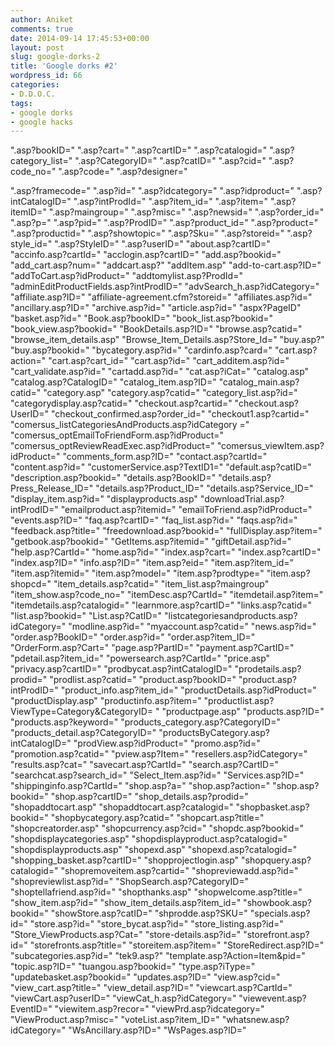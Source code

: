 ```yaml
---
author: Aniket
comments: true
date: 2014-09-14 17:45:53+00:00
layout: post
slug: google-dorks-2
title: 'Google dorks #2'
wordpress_id: 66
categories:
- D.D.O.C.
tags:
- google dorks
- google hacks
---
```


".asp?bookID="
".asp?cart="
".asp?cartID="
".asp?catalogid="
".asp?category_list="
".asp?CategoryID="
".asp?catID="
".asp?cid="
".asp?code_no="
".asp?code="
".asp?designer="

<!-- more -->
".asp?framecode="
".asp?id="
".asp?idcategory="
".asp?idproduct="
".asp?intCatalogID="
".asp?intProdId="
".asp?item_id="
".asp?item="
".asp?itemID="
".asp?maingroup="
".asp?misc="
".asp?newsid="
".asp?order_id="
".asp?p="
".asp?pid="
".asp?ProdID="
".asp?product_id="
".asp?product="
".asp?productid="
".asp?showtopic="
".asp?Sku="
".asp?storeid="
".asp?style_id="
".asp?StyleID="
".asp?userID="
"about.asp?cartID="
"accinfo.asp?cartId="
"acclogin.asp?cartID="
"add.asp?bookid="
"add_cart.asp?num="
"addcart.asp?"
"addItem.asp"
"add-to-cart.asp?ID="
"addToCart.asp?idProduct="
"addtomylist.asp?ProdId="
"adminEditProductFields.asp?intProdID="
"advSearch_h.asp?idCategory="
"affiliate.asp?ID="
"affiliate-agreement.cfm?storeid="
"affiliates.asp?id="
"ancillary.asp?ID="
"archive.asp?id="
"article.asp?id="
"aspx?PageID"
"basket.asp?id="
"Book.asp?bookID="
"book_list.asp?bookid="
"book_view.asp?bookid="
"BookDetails.asp?ID="
"browse.asp?catid="
"browse_item_details.asp"
"Browse_Item_Details.asp?Store_Id="
"buy.asp?"
"buy.asp?bookid="
"bycategory.asp?id="
"cardinfo.asp?card="
"cart.asp?action="
"cart.asp?cart_id="
"cart.asp?id="
"cart_additem.asp?id="
"cart_validate.asp?id="
"cartadd.asp?id="
"cat.asp?iCat="
"catalog.asp"
"catalog.asp?CatalogID="
"catalog_item.asp?ID="
"catalog_main.asp?catid="
"category.asp"
"category.asp?catid="
"category_list.asp?id="
"categorydisplay.asp?catid="
"checkout.asp?cartid="
"checkout.asp?UserID="
"checkout_confirmed.asp?order_id="
"checkout1.asp?cartid="
"comersus_listCategoriesAndProducts.asp?idCategory ="
"comersus_optEmailToFriendForm.asp?idProduct="
"comersus_optReviewReadExec.asp?idProduct="
"comersus_viewItem.asp?idProduct="
"comments_form.asp?ID="
"contact.asp?cartId="
"content.asp?id="
"customerService.asp?TextID1="
"default.asp?catID="
"description.asp?bookid="
"details.asp?BookID="
"details.asp?Press_Release_ID="
"details.asp?Product_ID="
"details.asp?Service_ID="
"display_item.asp?id="
"displayproducts.asp"
"downloadTrial.asp?intProdID="
"emailproduct.asp?itemid="
"emailToFriend.asp?idProduct="
"events.asp?ID="
"faq.asp?cartID="
"faq_list.asp?id="
"faqs.asp?id="
"feedback.asp?title="
"freedownload.asp?bookid="
"fullDisplay.asp?item="
"getbook.asp?bookid="
"GetItems.asp?itemid="
"giftDetail.asp?id="
"help.asp?CartId="
"home.asp?id="
"index.asp?cart="
"index.asp?cartID="
"index.asp?ID="
"info.asp?ID="
"item.asp?eid="
"item.asp?item_id="
"item.asp?itemid="
"item.asp?model="
"item.asp?prodtype="
"item.asp?shopcd="
"item_details.asp?catid="
"item_list.asp?maingroup"
"item_show.asp?code_no="
"itemDesc.asp?CartId="
"itemdetail.asp?item="
"itemdetails.asp?catalogid="
"learnmore.asp?cartID="
"links.asp?catid="
"list.asp?bookid="
"List.asp?CatID="
"listcategoriesandproducts.asp?idCategory="
"modline.asp?id="
"myaccount.asp?catid="
"news.asp?id="
"order.asp?BookID="
"order.asp?id="
"order.asp?item_ID="
"OrderForm.asp?Cart="
"page.asp?PartID="
"payment.asp?CartID="
"pdetail.asp?item_id="
"powersearch.asp?CartId="
"price.asp"
"privacy.asp?cartID="
"prodbycat.asp?intCatalogID="
"prodetails.asp?prodid="
"prodlist.asp?catid="
"product.asp?bookID="
"product.asp?intProdID="
"product_info.asp?item_id="
"productDetails.asp?idProduct="
"productDisplay.asp"
"productinfo.asp?item="
"productlist.asp?ViewType=Category&CategoryID= "
"productpage.asp"
"products.asp?ID="
"products.asp?keyword="
"products_category.asp?CategoryID="
"products_detail.asp?CategoryID="
"productsByCategory.asp?intCatalogID="
"prodView.asp?idProduct="
"promo.asp?id="
"promotion.asp?catid="
"pview.asp?Item="
"resellers.asp?idCategory="
"results.asp?cat="
"savecart.asp?CartId="
"search.asp?CartID="
"searchcat.asp?search_id="
"Select_Item.asp?id="
"Services.asp?ID="
"shippinginfo.asp?CartId="
"shop.asp?a="
"shop.asp?action="
"shop.asp?bookid="
"shop.asp?cartID="
"shop_details.asp?prodid="
"shopaddtocart.asp"
"shopaddtocart.asp?catalogid="
"shopbasket.asp?bookid="
"shopbycategory.asp?catid="
"shopcart.asp?title="
"shopcreatorder.asp"
"shopcurrency.asp?cid="
"shopdc.asp?bookid="
"shopdisplaycategories.asp"
"shopdisplayproduct.asp?catalogid="
"shopdisplayproducts.asp"
"shopexd.asp"
"shopexd.asp?catalogid="
"shopping_basket.asp?cartID="
"shopprojectlogin.asp"
"shopquery.asp?catalogid="
"shopremoveitem.asp?cartid="
"shopreviewadd.asp?id="
"shopreviewlist.asp?id="
"ShopSearch.asp?CategoryID="
"shoptellafriend.asp?id="
"shopthanks.asp"
"shopwelcome.asp?title="
"show_item.asp?id="
"show_item_details.asp?item_id="
"showbook.asp?bookid="
"showStore.asp?catID="
"shprodde.asp?SKU="
"specials.asp?id="
"store.asp?id="
"store_bycat.asp?id="
"store_listing.asp?id="
"Store_ViewProducts.asp?Cat="
"store-details.asp?id="
"storefront.asp?id="
"storefronts.asp?title="
"storeitem.asp?item="
"StoreRedirect.asp?ID="
"subcategories.asp?id="
"tek9.asp?"
"template.asp?Action=Item&pid="
"topic.asp?ID="
"tuangou.asp?bookid="
"type.asp?iType="
"updatebasket.asp?bookid="
"updates.asp?ID="
"view.asp?cid="
"view_cart.asp?title="
"view_detail.asp?ID="
"viewcart.asp?CartId="
"viewCart.asp?userID="
"viewCat_h.asp?idCategory="
"viewevent.asp?EventID="
"viewitem.asp?recor="
"viewPrd.asp?idcategory="
"ViewProduct.asp?misc="
"voteList.asp?item_ID="
"whatsnew.asp?idCategory="
"WsAncillary.asp?ID="
"WsPages.asp?ID="
